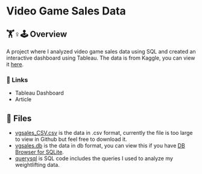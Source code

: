 # Video Game Sales Data
## 🏋️♀🕹 Overview
A project where I analyzed video game sales data using SQL and created an interactive dashboard using Tableau. The data is from Kaggle, you can view it [here](https://www.kaggle.com/datasets/gregorut/videogamesales?resource=download).

### 🔗 Links
* Tableau Dashboard
* Article

## 📁 Files
* [vgsales_CSV.csv](https://github.com/kellyjadams/video-game-sales/blob/main/vgsales_CSV.csv) is the data in .csv format, currently the file is too large to view in Github but feel free to download it. 
* [vgsales.db](https://github.com/kellyjadams/video-game-sales/blob/main/vgsales.db) is the data in db format, you can view this if you have [DB Browser for SQLite](https://sqlitebrowser.org/). 
* [querysql](https://github.com/kellyjadams/weightlifting-data/blob/main/schema.sql) is SQL code includes the queries I used to analyze my weightlifting data.

